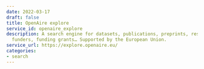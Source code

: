 ```yaml
---
date: 2022-03-17
draft: false
title: OpenAire explore
service_id: openaire_explore
description: A search engine for datasets, publications, preprints, research softwares,
  funders, funding grants… Supported by the European Union.
service_url: https://explore.openaire.eu/
categories:
- search
---
```




